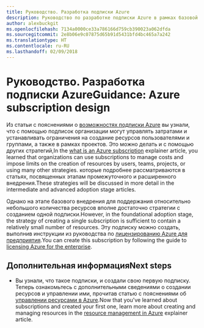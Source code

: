 ```yaml
---
title: Руководство. Разработка подписки Azure
description: Руководство по разработке подписки Azure в рамках базовой стратегии внедрения облака
author: alexbuckgit
ms.openlocfilehash: 7134a0000ce33a786166d759cb390023a062dfda
ms.sourcegitcommit: 2e8b06e9c07875d65b91d5431bfd4bc465a7a242
ms.translationtype: HT
ms.contentlocale: ru-RU
ms.lasthandoff: 02/09/2018
---
```

# <a name="guidance-azure-subscription-design"></a><span data-ttu-id="c0350-103">Руководство. Разработка подписки Azure</span><span class="sxs-lookup"><span data-stu-id="c0350-103">Guidance: Azure subscription design</span></span> 

<span data-ttu-id="c0350-104">Из статьи с пояснениями о [возможностях подписки Azure](subscription-explainer.md) вы узнали, что с помощью подписок организации могут управлять затратами и устанавливать ограничения на создание ресурсов пользователями и группами, а также в рамках проектов. Это можно делать и с помощью других стратегий,</span><span class="sxs-lookup"><span data-stu-id="c0350-104">In the [what is an Azure subscription](subscription-explainer.md) explainer article, you learned that organizations can use subscriptions to manage costs and impose limits on the creation of resources by users, teams, projects, or using many other strategies.</span></span> <span data-ttu-id="c0350-105">которые подробнее рассматриваются в статьях, посвященных этапам промежуточного и расширенного внедрения.</span><span class="sxs-lookup"><span data-stu-id="c0350-105">These strategies will be discussed in more detail in the intermediate and advanced adoption stage articles.</span></span>

<span data-ttu-id="c0350-106">Однако на этапе базового внедрения для поддержания относительно небольшого количества ресурсов вполне достаточно стратегии с созданием одной подписки.</span><span class="sxs-lookup"><span data-stu-id="c0350-106">However, in the foundational adoption stage, the strategy of creating a single subscription is sufficient to contain a relatively small number of resources.</span></span> <span data-ttu-id="c0350-107">Эту подписку можно создать, выполнив инструкции из руководства по [лицензированию Azure для предприятия][azure-enterprise-licensing].</span><span class="sxs-lookup"><span data-stu-id="c0350-107">You can create this subscription by following the guide to [licensing Azure for the enterprise][azure-enterprise-licensing].</span></span>

## <a name="next-steps"></a><span data-ttu-id="c0350-108">Дополнительная информация</span><span class="sxs-lookup"><span data-stu-id="c0350-108">Next steps</span></span>

* <span data-ttu-id="c0350-109">Вы узнали, что такое подписки, и создали свою первую подписку. Теперь ознакомьтесь с дополнительными сведениями о создании ресурсов и управлении ими, прочитав статью с пояснениями об [управлении ресурсами в Azure](resource-manager-explainer.md).</span><span class="sxs-lookup"><span data-stu-id="c0350-109">Now that you've learned about subscriptions and created your first one, learn more about creating and managing resources in the [resource management in Azure](resource-manager-explainer.md) explainer article.</span></span>

[azure-enterprise-licensing]: https://azure.microsoft.com/pricing/enterprise-agreement
